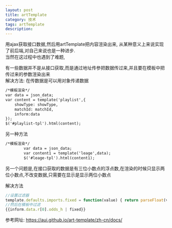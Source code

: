 ```yaml
---
layout: post
title: artTemplate
category: 技术
tags: artTemplate
description: 
---
```


用ajax获取接口数据,然后用artTemplate把内容渲染出来,
从某种意义上来说实现了前后端,对自己来说也是一种进步.
<br/>
当然在这过程中也遇到了难题,
<br/>

有一些数据并不是从接口获取,而是通过地址传参把数据传过来,并且要在模板中把传过来的参数渲染出来
<br/>
解决方法:
在传数据是可以用对象传递数据

```html
/*模板渲染*/
var data = json_data;
var content = template('playlist',{
    showType: showType,
    matchId: matchId,
    inform:data
});
$('#playlist-tpl').html(content);

```
另一种方法
```html
/*模板渲染*/
    	var data = json_data;
    	var content1 = template('leage',data);
    	$('#leage-tpl').html(content1);
```

另一个问题是,在接口获取的数据是有三位小数点的浮点数,在渲染的时候只显示两位小数点,不改变数据,只需要在显示是显示两位小数点

解决方法

```js
//设置过滤器
template.defaults.imports.fixed = function(value) { return parseFloat(value).toFixed(2); }
//然后在模板中过滤
{{inform.data.r[0].odds_h | fixed}}
```

参考网址:
https://aui.github.io/art-template/zh-cn/docs/
